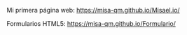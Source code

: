 
Mi primera página web: <a href="https://misa-qm.github.io/Misael.io/"> https://misa-qm.github.io/Misael.io/ </a>

Formularios HTML5: <a href="https://misa-qm.github.io/Formulario/"> https://misa-qm.github.io/Formulario/ </a>
